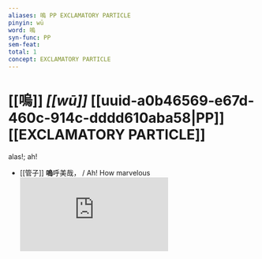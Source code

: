 ```yaml
---
aliases: 嗚 PP EXCLAMATORY PARTICLE
pinyin: wū
word: 嗚
syn-func: PP
sem-feat: 
total: 1
concept: EXCLAMATORY PARTICLE 
---
```

# [[嗚]] *[[wū]]*  [[uuid-a0b46569-e67d-460c-914c-dddd610aba58|PP]] [[EXCLAMATORY PARTICLE]]
alas!; ah!
 - [[管子]] **嗚**呼美哉， / Ah! How marvelous![HXWD](https://hxwd.org/textview.html?location=KR3c0001_tls_017-37a.5)